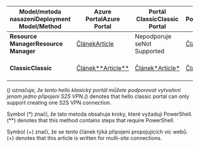 | <span data-ttu-id="b2631-101">**Model/metoda nasazení**</span><span class="sxs-lookup"><span data-stu-id="b2631-101">**Deployment Model/Method**</span></span> | <span data-ttu-id="b2631-102">**Azure Portal**</span><span class="sxs-lookup"><span data-stu-id="b2631-102">**Azure Portal**</span></span> | <span data-ttu-id="b2631-103">**Portál Classic**</span><span class="sxs-lookup"><span data-stu-id="b2631-103">**Classic Portal**</span></span> | <span data-ttu-id="b2631-104">**PowerShell**</span><span class="sxs-lookup"><span data-stu-id="b2631-104">**PowerShell**</span></span> | <span data-ttu-id="b2631-105">**Azure CLI**</span><span class="sxs-lookup"><span data-stu-id="b2631-105">**Azure CLI**</span></span> |
| --- | --- | --- | --- | --- |
| <span data-ttu-id="b2631-106">**Resource Manager**</span><span class="sxs-lookup"><span data-stu-id="b2631-106">**Resource Manager**</span></span> |[<span data-ttu-id="b2631-107">Článek</span><span class="sxs-lookup"><span data-stu-id="b2631-107">Article</span></span>](../articles/vpn-gateway/vpn-gateway-howto-site-to-site-resource-manager-portal.md) |<span data-ttu-id="b2631-108">Nepodporuje se</span><span class="sxs-lookup"><span data-stu-id="b2631-108">Not Supported</span></span> |[<span data-ttu-id="b2631-109">Článek</span><span class="sxs-lookup"><span data-stu-id="b2631-109">Article</span></span>](../articles/vpn-gateway/vpn-gateway-create-site-to-site-rm-powershell.md) | [<span data-ttu-id="b2631-110">Článek</span><span class="sxs-lookup"><span data-stu-id="b2631-110">Article</span></span>](../articles/vpn-gateway/vpn-gateway-howto-site-to-site-resource-manager-cli.md) |
| <span data-ttu-id="b2631-111">**Classic**</span><span class="sxs-lookup"><span data-stu-id="b2631-111">**Classic**</span></span> |[<span data-ttu-id="b2631-112">Článek**</span><span class="sxs-lookup"><span data-stu-id="b2631-112">Article**</span></span>](../articles/vpn-gateway/vpn-gateway-howto-site-to-site-classic-portal.md) |[<span data-ttu-id="b2631-113">Článek*</span><span class="sxs-lookup"><span data-stu-id="b2631-113">Article*</span></span>](../articles/vpn-gateway/vpn-gateway-site-to-site-create.md) |[<span data-ttu-id="b2631-114">Článek+</span><span class="sxs-lookup"><span data-stu-id="b2631-114">Article+</span></span>](../articles/vpn-gateway/vpn-gateway-multi-site.md) | <span data-ttu-id="b2631-115">Nepodporuje se</span><span class="sxs-lookup"><span data-stu-id="b2631-115">Not Supported</span></span> |

<span data-ttu-id="b2631-116">(*) označuje, že tento hello klasický portál můžete podporovat vytvoření jenom jedno připojení S2S VPN.</span><span class="sxs-lookup"><span data-stu-id="b2631-116">(*) denotes that hello classic portal can only support creating one S2S VPN connection.</span></span>

<span data-ttu-id="b2631-117">Symbol (*) značí, že tato metoda obsahuje kroky, které vyžadují PowerShell.</span><span class="sxs-lookup"><span data-stu-id="b2631-117">(**) denotes that this method contains steps that require PowerShell.</span></span>

<span data-ttu-id="b2631-118">Symbol (+) značí, že se tento článek týká připojení propojujících víc webů.</span><span class="sxs-lookup"><span data-stu-id="b2631-118">(+) denotes that this article is written for multi-site connections.</span></span>